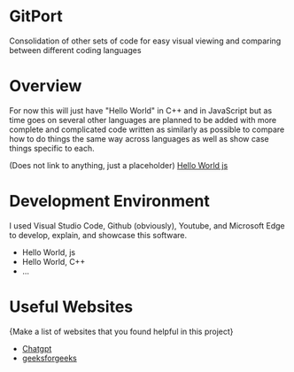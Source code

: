 # GitPort
Consolidation of other sets of code for easy visual viewing and comparing between different coding languages
# Overview

For now this will just have "Hello World" in C++ and in JavaScript but as time goes on several other languages are planned to be added with more complete and complicated code written as similarly as possible to compare how to do things the same way across languages as well as show case things specific to each.


(Does not link to anything, just a placeholder)
[Hello World js](http://youtube.link.goes.here)

# Development Environment

I used Visual Studio Code, Github (obviously), Youtube, and Microsoft Edge to develop, explain, and showcase this software.

- Hello World, js
- Hello World, C++
- ...

# Useful Websites

{Make a list of websites that you found helpful in this project}
* [Chatgpt](https://chat.openai.com/)
* [geeksforgeeks](https://www.geeksforgeeks.org/cout-in-c/)
